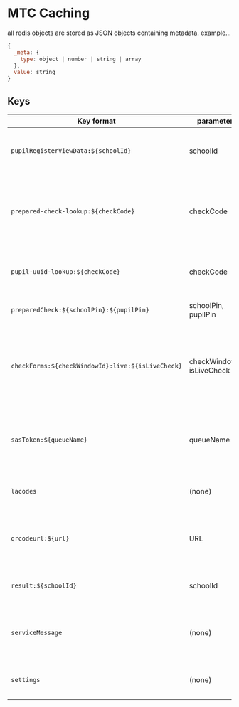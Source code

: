 # MTC Caching

all redis objects are stored as JSON objects containing metadata.
example...

``` javascript
{
  _meta: {
    type: object | number | string | array
  },
  value: string
}
```

## Keys

Key format | parameters | Description
--- | --- | ---
`pupilRegisterViewData:${schoolId}` | schoolId | pupil register view dataset by school id
`prepared-check-lookup:${checkCode}` | checkCode| enables look up of key used to store a prepared check entry by check code
`pupil-uuid-lookup:${checkCode}` | checkCode | enables look up of pupil uuid by a check code
`preparedCheck:${schoolPin}:${pupilPin}` | schoolPin, pupilPin | check payload for a pupil
 `checkForms:${checkWindowId}:live:${isLiveCheck}` | checkWindowId, isLiveCheck | returns active check forms for specified check window and form type
 `sasToken:${queueName}` | queueName | returns the active sas token for the specified storage queue
 `lacodes` | (none) | returns the set of LA codes for schools
`qrcodeurl:${url}` | URL | The url the QR Code should use to direct users to the Pupil App
`result:${schoolId}` | schoolId | returns the school results dataset
`serviceMessage` | (none) | returns the current system wide service message
`settings` | (none) | returns system wide settings
